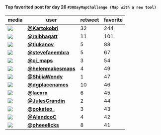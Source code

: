 #### Top favorited post for day 26 `#30DayMapChallenge (Map with a new tool)`
| media                                                                                        | user                                                                            |   retweet |   favorite |
|----------------------------------------------------------------------------------------------|---------------------------------------------------------------------------------|-----------|------------|
| ![](http://pbs.twimg.com/media/EnuvwMWW4Ace5uo.jpg)                                          | **[@Kartokobri](https://twitter.com/twitter/statuses/1331851389765644288)**     |        32 |        244 |
| ![](http://pbs.twimg.com/media/Enw2s96VkAAUzmd.jpg)                                          | **[@rajbhagatt](https://twitter.com/twitter/statuses/1331999770555027458)**     |        11 |        101 |
| ![](http://pbs.twimg.com/media/Enur3xDW8AE9iWP.png)                                          | **[@tjukanov](https://twitter.com/twitter/statuses/1331847525112946690)**       |         5 |         88 |
| ![](http://pbs.twimg.com/media/Env916gXUAA-Ps1.jpg)                                          | **[@stevefaeembra](https://twitter.com/twitter/statuses/1331937702053285889)**  |         5 |         67 |
| ![](http://pbs.twimg.com/media/EnvvGFsXEAM71IF.png)                                          | **[@cj_maps](https://twitter.com/twitter/statuses/1331921039698300928)**        |         3 |         54 |
| ![](http://pbs.twimg.com/media/EnxFEOAWEAg-CAZ.jpg)                                          | **[@helenmakesmaps](https://twitter.com/twitter/statuses/1332016430804504578)** |         4 |         49 |
| ![](http://pbs.twimg.com/media/Ent_vJLVgAAVh8C.jpg)                                          | **[@ShijiaWendy](https://twitter.com/twitter/statuses/1331799930407591936)**    |         1 |         47 |
| ![](http://pbs.twimg.com/media/EntI25_XIAIXeOk.jpg)                                          | **[@dgplacenames](https://twitter.com/twitter/statuses/1331862755759022082)**   |        10 |         46 |
| ![](http://pbs.twimg.com/media/EnuoJcOXYAg-ahu.png)                                          | **[@lacxrx](https://twitter.com/twitter/statuses/1331844193011036162)**         |         6 |         45 |
| ![](http://pbs.twimg.com/media/EnvFuXVWMAAc_t5.jpg)                                          | **[@JulesGrandin](https://twitter.com/twitter/statuses/1331875609778266112)**   |         2 |         44 |
| ![](http://pbs.twimg.com/media/Enn0uH2XEAEkK-j.jpg)                                          | **[@pokateo_](https://twitter.com/twitter/statuses/1331973232849612801)**       |         3 |         43 |
| ![](http://pbs.twimg.com/media/EnvBwsDXEAEzwm_.jpg)                                          | **[@AlandcoC](https://twitter.com/twitter/statuses/1331871196607098881)**       |         4 |         42 |
| ![](http://pbs.twimg.com/ext_tw_video_thumb/1331906504874749952/pu/img/BzCbqabYSa-U6G5L.jpg) | **[@pheeelicks](https://twitter.com/twitter/statuses/1331943735144439809)**     |         8 |         41 |
 
